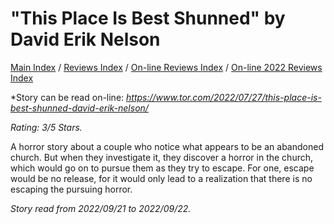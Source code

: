 # "This Place Is Best Shunned" by David Erik Nelson

[Main Index](../../../README.md) / [Reviews Index](../../README.md) / [On-line Reviews Index](../README.md) / [On-line 2022 Reviews Index](README.md)

*Story can be read on-line: *<https://www.tor.com/2022/07/27/this-place-is-best-shunned-david-erik-nelson/>*

*Rating: 3/5 Stars.*

A horror story about a couple who notice what appears to be an abandoned church. But when they investigate it, they discover a horror in the church, which would go on to pursue them as they try to escape. For one, escape would be no release, for it would only lead to a realization that there is no escaping the pursuing horror.

*Story read from 2022/09/21 to 2022/09/22.*
